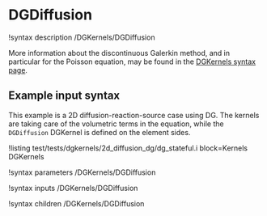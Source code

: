 # DGDiffusion

!syntax description /DGKernels/DGDiffusion

More information about the discontinuous Galerkin method, and in particular for the Poisson equation,
may be found in the [DGKernels syntax page](syntax/DGKernels/index.md).

## Example input syntax

This example is a 2D diffusion-reaction-source case using DG. The kernels are taking care of the
volumetric terms in the equation, while the `DGDiffusion` DGKernel is defined on the element sides.

!listing test/tests/dgkernels/2d_diffusion_dg/dg_stateful.i block=Kernels DGKernels

!syntax parameters /DGKernels/DGDiffusion

!syntax inputs /DGKernels/DGDiffusion

!syntax children /DGKernels/DGDiffusion
